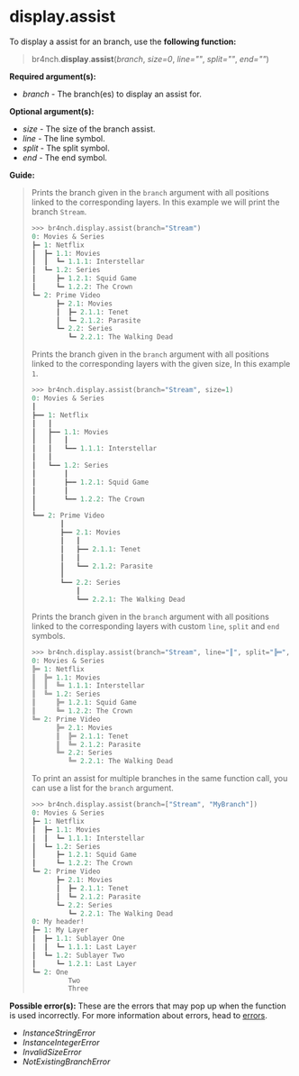 # display.assist

To display a assist for an branch, use the **following function:**

> br4nch.**display**.**assist**(*branch*, *size=0*, *line=""*, *split=""*, *end=""*)

**Required argument(s):**

- *branch* - The branch(es) to display an assist for.

**Optional argument(s):**

- *size* - The size of the branch assist.
- *line* - The line symbol.
- *split* - The split symbol.
- *end* - The end symbol.

**Guide:**

> Prints the branch given in the `branch` argument with all positions linked to the corresponding layers. In this example we will print the branch `Stream`.
>
> ```python
> >>> br4nch.display.assist(branch="Stream")
> 0: Movies & Series
> ┣━ 1: Netflix
> ┃  ┣━ 1.1: Movies
> ┃  ┃  ┗━ 1.1.1: Interstellar
> ┃  ┗━ 1.2: Series
> ┃     ┣━ 1.2.1: Squid Game
> ┃     ┗━ 1.2.2: The Crown
> ┗━ 2: Prime Video
>       ┣━ 2.1: Movies
>       ┃  ┣━ 2.1.1: Tenet
>       ┃  ┗━ 2.1.2: Parasite
>       ┗━ 2.2: Series
>          ┗━ 2.2.1: The Walking Dead
> ```
>
> Prints the branch given in the `branch` argument with all positions linked to the corresponding layers with the given size, In this example `1`.
>
> ```python
> >>> br4nch.display.assist(branch="Stream", size=1)
> 0: Movies & Series
> ┃
> ┣━━ 1: Netflix
> ┃   ┃
> ┃   ┣━━ 1.1: Movies
> ┃   ┃   ┃
> ┃   ┃   ┗━━ 1.1.1: Interstellar
> ┃   ┃
> ┃   ┗━━ 1.2: Series
> ┃       ┃
> ┃       ┣━━ 1.2.1: Squid Game
> ┃       ┃
> ┃       ┗━━ 1.2.2: The Crown
> ┃
> ┗━━ 2: Prime Video
>        ┃
>        ┣━━ 2.1: Movies
>        ┃   ┃
>        ┃   ┣━━ 2.1.1: Tenet
>        ┃   ┃
>        ┃   ┗━━ 2.1.2: Parasite
>        ┃
>        ┗━━ 2.2: Series
>            ┃
>            ┗━━ 2.2.1: The Walking Dead
> ```
>
> Prints the branch given in the `branch` argument with all positions linked to the corresponding layers with custom `line`, `split` and `end` symbols.
>
> ```python
> >>> br4nch.display.assist(branch="Stream", line="║", split="╠═", end="╚═")
> 0: Movies & Series
> ╠═ 1: Netflix
> ║  ╠═ 1.1: Movies
> ║  ║  ╚═ 1.1.1: Interstellar
> ║  ╚═ 1.2: Series
> ║     ╠═ 1.2.1: Squid Game
> ║     ╚═ 1.2.2: The Crown
> ╚═ 2: Prime Video
>       ╠═ 2.1: Movies
>       ║  ╠═ 2.1.1: Tenet
>       ║  ╚═ 2.1.2: Parasite
>       ╚═ 2.2: Series
>          ╚═ 2.2.1: The Walking Dead
> ```
>
> To print an assist for multiple branches in the same function call, you can use a list for the `branch` argument.
>
> ```python
> >>> br4nch.display.assist(branch=["Stream", "MyBranch"])
> 0: Movies & Series
> ┣━ 1: Netflix
> ┃  ┣━ 1.1: Movies
> ┃  ┃  ┗━ 1.1.1: Interstellar
> ┃  ┗━ 1.2: Series
> ┃     ┣━ 1.2.1: Squid Game
> ┃     ┗━ 1.2.2: The Crown
> ┗━ 2: Prime Video
>       ┣━ 2.1: Movies
>       ┃  ┣━ 2.1.1: Tenet
>       ┃  ┗━ 2.1.2: Parasite
>       ┗━ 2.2: Series
>          ┗━ 2.2.1: The Walking Dead
> 0: My header!
> ┣━ 1: My Layer
> ┃  ┣━ 1.1: Sublayer One
> ┃  ┃  ┗━ 1.1.1: Last Layer
> ┃  ┗━ 1.2: Sublayer Two
> ┃     ┗━ 1.2.1: Last Layer
> ┗━ 2: One
>          Two
>          Three
> ```
>

**Possible error(s):**
These are the errors that may pop up when the function is used incorrectly.
For more information about errors, head to [errors](../../guides/errors.md).

- *InstanceStringError*
- *InstanceIntegerError*
- *InvalidSizeError*
- *NotExistingBranchError*


